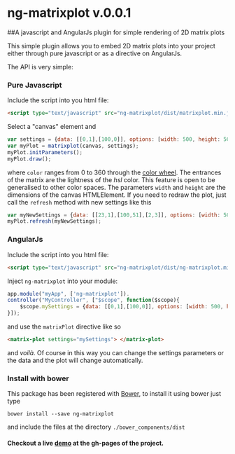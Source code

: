 # ng-matrixplot v.0.0.1

##A javascript and AngularJs plugin for simple rendering of 2D matrix plots

This simple plugin allows you to embed 2D matrix plots into your project either through 
pure javascript or as a directive on AngularJs.

The API is very simple:
	
### Pure Javascript

Include the script into you html file:

```html
<script type="text/javascript" src="ng-matrixplot/dist/matrixplot.min.js"></script>
```

Select a "canvas" element and 

```javascript
var settings = {data: [[0,1],[100,0]], options: [width: 500, height: 500, color: 120]};
var myPlot = matrixplot(canvas, settings);
myPlot.initParameters();
myPlot.draw();
```

where `color` ranges from 0 to 360 through the [color wheel](https://en.wikipedia.org/wiki/HSL_and_HSV). The entrances of the matrix are the lightness of the *hsl* color. This feature is open to be generalised to other color spaces. The parameters `width` and `height` are the dimensions of the canvas HTMLElement. 
If you need to redraw the plot, just call the `refresh` method with new settings like this
```javascript
var myNewSettings = {data: [[23,1],[100,51],[2,3]], options: [width: 500, height: 500, color: 120]};
myPlot.refresh(myNewSettings);
```

### AngularJs

Include the script into you html file:

```html
<script type="text/javascript" src="ng-matrixplot/dist/ng-matrixplot.min.js"></script>
```

Inject `ng-matrixplot` into your module: 

```javascript
app.module("myApp", ['ng-matrixplot']).
controller("MyController", ["$scope", function($scope){
	$scope.mySettings = {data: [[0,1],[100,0]], options: [width: 500, height: 500, color: 120]};
}]);
```
and use the `matrixPlot` directive like so 
```html
<matrix-plot settings="mySettings"> </matrix-plot>
```

and *voilà*. Of course in this way you can change the settings parameters or the data and the plot will change 
automatically.


### Install with bower

This package has been registered with [Bower](http://bower.io), to install it using bower just type 
```shell
bower install --save ng-matrixplot
```
and include the files at the directory ``` ./bower_components/dist ```


#### Checkout a live [demo](http://alejandrogallo.github.io/ng-matrixplot) at the gh-pages of the project.
